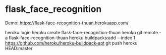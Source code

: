 # flask_face_recognition

Demo: https://flask-face-recognition-thuan.herokuapp.com/

heroku login
heroku create flask-face-recognition-thuan
heroku git:remote -a flask-face-recognition-thuan
heroku buildpacks:add --index 1 https://github.com/heroku/heroku-buildpack-apt
git push heroku HEAD:master